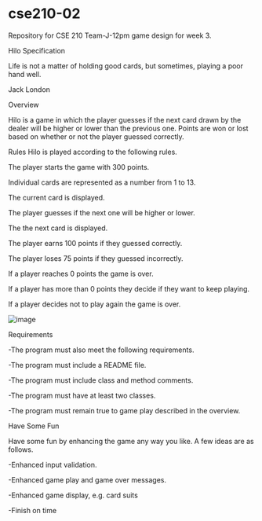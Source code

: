 # cse210-02
Repository for CSE 210 Team-J-12pm game design for week 3.

Hilo Specification

Life is not a matter of holding good cards, 
but sometimes, playing a poor hand well.

Jack London 

Overview

Hilo is a game in which the player guesses if the next card drawn by the dealer will be higher or lower than the previous one. Points are won or lost based on whether or not the player guessed correctly.

Rules
Hilo is played according to the following rules.

The player starts the game with 300 points.

Individual cards are represented as a number from 1 to 13.

The current card is displayed.

The player guesses if the next one will be higher or lower.

The the next card is displayed.

The player earns 100 points if they guessed correctly.

The player loses 75 points if they guessed incorrectly.

If a player reaches 0 points the game is over.

If a player has more than 0 points they decide if they want to keep playing.

If a player decides not to play again the game is over.

![image](https://user-images.githubusercontent.com/90766037/149841251-3ccd3438-7d71-4266-a7e4-aa8b0d9a0155.png)

Requirements

-The program must also meet the following requirements.

-The program must include a README file.

-The program must include class and method comments.

-The program must have at least two classes.

-The program must remain true to game play described in the overview.

Have Some Fun

Have some fun by enhancing the game any way you like. A few ideas are as follows.

-Enhanced input validation.

-Enhanced game play and game over messages.

-Enhanced game display, e.g. card suits

-Finish on time

